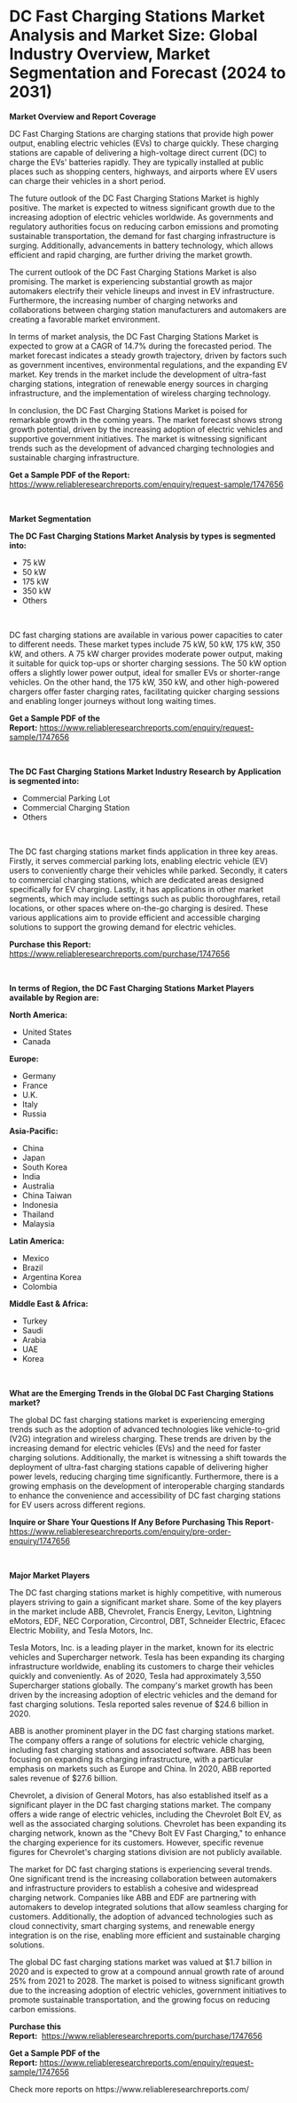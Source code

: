 <p><h1>DC Fast Charging Stations Market Analysis and Market Size: Global Industry Overview, Market Segmentation and Forecast (2024 to 2031)</h1></p><p><strong>Market Overview and Report Coverage</strong></p>
<p><p>DC Fast Charging Stations are charging stations that provide high power output, enabling electric vehicles (EVs) to charge quickly. These charging stations are capable of delivering a high-voltage direct current (DC) to charge the EVs' batteries rapidly. They are typically installed at public places such as shopping centers, highways, and airports where EV users can charge their vehicles in a short period.</p><p>The future outlook of the DC Fast Charging Stations Market is highly positive. The market is expected to witness significant growth due to the increasing adoption of electric vehicles worldwide. As governments and regulatory authorities focus on reducing carbon emissions and promoting sustainable transportation, the demand for fast charging infrastructure is surging. Additionally, advancements in battery technology, which allows efficient and rapid charging, are further driving the market growth.</p><p>The current outlook of the DC Fast Charging Stations Market is also promising. The market is experiencing substantial growth as major automakers electrify their vehicle lineups and invest in EV infrastructure. Furthermore, the increasing number of charging networks and collaborations between charging station manufacturers and automakers are creating a favorable market environment.</p><p>In terms of market analysis, the DC Fast Charging Stations Market is expected to grow at a CAGR of 14.7% during the forecasted period. The market forecast indicates a steady growth trajectory, driven by factors such as government incentives, environmental regulations, and the expanding EV market. Key trends in the market include the development of ultra-fast charging stations, integration of renewable energy sources in charging infrastructure, and the implementation of wireless charging technology.</p><p>In conclusion, the DC Fast Charging Stations Market is poised for remarkable growth in the coming years. The market forecast shows strong growth potential, driven by the increasing adoption of electric vehicles and supportive government initiatives. The market is witnessing significant trends such as the development of advanced charging technologies and sustainable charging infrastructure.</p></p>
<p><strong>Get a Sample PDF of the Report:</strong> <a href="https://www.reliableresearchreports.com/enquiry/request-sample/1747656">https://www.reliableresearchreports.com/enquiry/request-sample/1747656</a></p>
<p>&nbsp;</p>
<p><strong>Market Segmentation</strong></p>
<p><strong>The DC Fast Charging Stations Market Analysis by types is segmented into:</strong></p>
<p><ul><li>75 kW</li><li>50 kW</li><li>175 kW</li><li>350 kW</li><li>Others</li></ul></p>
<p>&nbsp;</p>
<p><p>DC fast charging stations are available in various power capacities to cater to different needs. These market types include 75 kW, 50 kW, 175 kW, 350 kW, and others. A 75 kW charger provides moderate power output, making it suitable for quick top-ups or shorter charging sessions. The 50 kW option offers a slightly lower power output, ideal for smaller EVs or shorter-range vehicles. On the other hand, the 175 kW, 350 kW, and other high-powered chargers offer faster charging rates, facilitating quicker charging sessions and enabling longer journeys without long waiting times.</p></p>
<p><strong>Get a Sample PDF of the Report:</strong>&nbsp;<a href="https://www.reliableresearchreports.com/enquiry/request-sample/1747656">https://www.reliableresearchreports.com/enquiry/request-sample/1747656</a></p>
<p>&nbsp;</p>
<p><strong>The DC Fast Charging Stations Market Industry Research by Application is segmented into:</strong></p>
<p><ul><li>Commercial Parking Lot</li><li>Commercial Charging Station</li><li>Others</li></ul></p>
<p>&nbsp;</p>
<p><p>The DC fast charging stations market finds application in three key areas. Firstly, it serves commercial parking lots, enabling electric vehicle (EV) users to conveniently charge their vehicles while parked. Secondly, it caters to commercial charging stations, which are dedicated areas designed specifically for EV charging. Lastly, it has applications in other market segments, which may include settings such as public thoroughfares, retail locations, or other spaces where on-the-go charging is desired. These various applications aim to provide efficient and accessible charging solutions to support the growing demand for electric vehicles.</p></p>
<p><strong>Purchase this Report:</strong>&nbsp; <a href="https://www.reliableresearchreports.com/purchase/1747656">https://www.reliableresearchreports.com/purchase/1747656</a></p>
<p>&nbsp;</p>
<p><strong>In terms of Region, the DC Fast Charging Stations Market Players available by Region are:</strong></p>
<p>
    <p> <strong> North America: </strong>
        <ul>
            <li>United States</li>
            <li>Canada</li>
        </ul>
        </p> 
    <p> <strong> Europe: </strong>
        <ul>
            <li>Germany</li>
            <li>France</li>
            <li>U.K.</li>
            <li>Italy</li>
            <li>Russia</li>
        </ul>
        </p> 
    <p> <strong> Asia-Pacific: </strong>
        <ul>
            <li>China</li>
            <li>Japan</li>
            <li>South Korea</li>
            <li>India</li>
            <li>Australia</li>
            <li>China Taiwan</li>
            <li>Indonesia</li>
            <li>Thailand</li>
            <li>Malaysia</li>
        </ul>
        </p> 
    <p> <strong> Latin America: </strong>
        <ul>
            <li>Mexico</li>
            <li>Brazil</li>
            <li>Argentina Korea</li>
            <li>Colombia</li>
        </ul>
        </p> 
    <p> <strong> Middle East & Africa: </strong>
        <ul>
            <li>Turkey</li>
            <li>Saudi</li>
            <li>Arabia</li>
            <li>UAE</li>
            <li>Korea</li>
        </ul>
    </p>
    </p>
<p>&nbsp;</p>
<p><strong>What are the Emerging Trends in the Global DC Fast Charging Stations market?</strong></p>
<p><p>The global DC fast charging stations market is experiencing emerging trends such as the adoption of advanced technologies like vehicle-to-grid (V2G) integration and wireless charging. These trends are driven by the increasing demand for electric vehicles (EVs) and the need for faster charging solutions. Additionally, the market is witnessing a shift towards the deployment of ultra-fast charging stations capable of delivering higher power levels, reducing charging time significantly. Furthermore, there is a growing emphasis on the development of interoperable charging standards to enhance the convenience and accessibility of DC fast charging stations for EV users across different regions.</p></p>
<p><strong>Inquire or Share Your Questions If Any Before Purchasing This Report</strong>- <a href="https://www.reliableresearchreports.com/enquiry/pre-order-enquiry/1747656">https://www.reliableresearchreports.com/enquiry/pre-order-enquiry/1747656</a></p>
<p>&nbsp;</p>
<p><strong>Major Market Players</strong></p>
<p><p>The DC fast charging stations market is highly competitive, with numerous players striving to gain a significant market share. Some of the key players in the market include ABB, Chevrolet, Francis Energy, Leviton, Lightning eMotors, EDF, NEC Corporation, Circontrol, DBT, Schneider Electric, Efacec Electric Mobility, and Tesla Motors, Inc.</p><p>Tesla Motors, Inc. is a leading player in the market, known for its electric vehicles and Supercharger network. Tesla has been expanding its charging infrastructure worldwide, enabling its customers to charge their vehicles quickly and conveniently. As of 2020, Tesla had approximately 3,550 Supercharger stations globally. The company's market growth has been driven by the increasing adoption of electric vehicles and the demand for fast charging solutions. Tesla reported sales revenue of $24.6 billion in 2020.</p><p>ABB is another prominent player in the DC fast charging stations market. The company offers a range of solutions for electric vehicle charging, including fast charging stations and associated software. ABB has been focusing on expanding its charging infrastructure, with a particular emphasis on markets such as Europe and China. In 2020, ABB reported sales revenue of $27.6 billion.</p><p>Chevrolet, a division of General Motors, has also established itself as a significant player in the DC fast charging stations market. The company offers a wide range of electric vehicles, including the Chevrolet Bolt EV, as well as the associated charging solutions. Chevrolet has been expanding its charging network, known as the "Chevy Bolt EV Fast Charging," to enhance the charging experience for its customers. However, specific revenue figures for Chevrolet's charging stations division are not publicly available.</p><p>The market for DC fast charging stations is experiencing several trends. One significant trend is the increasing collaboration between automakers and infrastructure providers to establish a cohesive and widespread charging network. Companies like ABB and EDF are partnering with automakers to develop integrated solutions that allow seamless charging for customers. Additionally, the adoption of advanced technologies such as cloud connectivity, smart charging systems, and renewable energy integration is on the rise, enabling more efficient and sustainable charging solutions.</p><p>The global DC fast charging stations market was valued at $1.7 billion in 2020 and is expected to grow at a compound annual growth rate of around 25% from 2021 to 2028. The market is poised to witness significant growth due to the increasing adoption of electric vehicles, government initiatives to promote sustainable transportation, and the growing focus on reducing carbon emissions.</p></p>
<p><strong>Purchase this Report:</strong>&nbsp;&nbsp;<a href="https://www.reliableresearchreports.com/purchase/1747656">https://www.reliableresearchreports.com/purchase/1747656</a></p>
<p></p>
<p><strong>Get a Sample PDF of the Report:</strong>&nbsp;<a href="https://www.reliableresearchreports.com/enquiry/request-sample/1747656">https://www.reliableresearchreports.com/enquiry/request-sample/1747656</a></p>
<p>Check more reports on https://www.reliableresearchreports.com/</p>